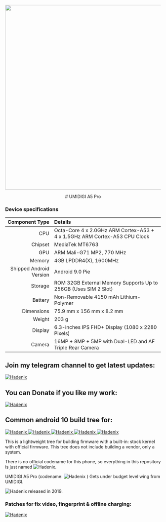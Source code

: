<p align="center">
<img src="http://Hadenix.github.io/images/a5dev.png" width="508" height="598"/>
</p>

<p align="center"># UMIDIGI A5 Pro</p>

### Device specifications

Component Type | Details
-------:|:-------------------------
CPU     | Octa-Core 4 x 2.0GHz ARM Cortex-A53 + 4 x 1.5GHz ARM Cortex-A53 CPU Clock
Chipset | MediaTek MT6763
GPU     | ARM Mali-G71 MP2, 770 MHz
Memory  | 4GB LPDDR4(X), 1600MHz
Shipped Android Version | 	Android 9.0 Pie
Storage | ROM 32GB External Memory Supports Up to 256GB (Uses SIM 2 Slot)
Battery | Non-Removable 4150 mAh Lithium-Polymer
Dimensions | 75.9 mm x 156 mm x 8.2 mm
Weight | 203 g
Display | 6.3-inches IPS FHD+ Display (1080 x 2280 Pixels)
Camera | 16MP + 8MP + 5MP with Dual-LED and AF Triple Rear Camera | 16MP  Front Camera

## Join my telegram channel to get latest updates:
<p>
<a href="https://t.me/UMIDIGIA5Pro">
  <img src="https://img.shields.io/badge/Telegram-UMIDIGI A5 Pro Updates-yellow" alt="Hadenix">
</a>
</p>

## You can Donate if you like my work:
<p>
<a href="https://money.yandex.ru/to/410018830733273">
  <img src="https://img.shields.io/badge/YMoney-Hadenix-red" alt="Hadenix">
</a>
</p>

## Common android 10 build tree for:
<p>
<a href="https://github.com/Havoc-OS/android_manifest">
  <img src="https://img.shields.io/badge/manifest-Havoc%20OS-brightgreen" alt="Hadenix">
</a>

<a href="https://github.com/LineageOS/android">
  <img src="https://img.shields.io/badge/manifest-LineageOS-brightgreen" alt="Hadenix">
</a>

<a href="https://github.com/PixelExperience/manifest">
  <img src="https://img.shields.io/badge/manifest-Pixel Experience / Plus-brightgreen" alt="Hadenix">
</a>

<a href="https://github.com/Project-Xtended/manifest">
  <img src="https://img.shields.io/badge/manifest-MSM Xtended-brightgreen" alt="Hadenix">
</a>

<a href="https://github.com/BlissRoms/platform_manifest">
  <img src="https://img.shields.io/badge/manifest-BlissROMs-brightgreen" alt="Hadenix">
</a>
</p>

This is a lightweight tree for building firmware with a built-in: stock kernel with official firmware. This tree does not include building a vendor, only a system.

There is no official codename for this phone, so everything in this repository is just named ![Hadenix](https://img.shields.io/badge/-breeze-blue).

UMIDIGI A5 Pro (codename: ![Hadenix](https://img.shields.io/badge/-breeze-blue) ) Gets under budget level wing from UMIDIGI.

![Hadenix](https://img.shields.io/badge/-breeze-blue) released in 2019.

### Patches for fix video, fingerprint & offline charging:
<p>
<a href="https://github.com/UMIDIGI-MT6763-Development/patches_umidigi_breeze">
  <img src="https://img.shields.io/badge/patches-umidigi_breeze-orange" alt="Hadenix">
</a>
